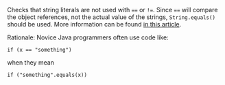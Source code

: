 Checks that string literals are not used with `==` or `!=`. Since `==`
will compare the object references, not the actual value of the strings,
`String.equals()` should be used. More information can be found [in this
article](https://stackoverflow.com/questions/513832/how-do-i-compare-strings-in-java/).

Rationale: Novice Java programmers often use code like:

    if (x == "something")
            

when they mean

    if ("something".equals(x))
